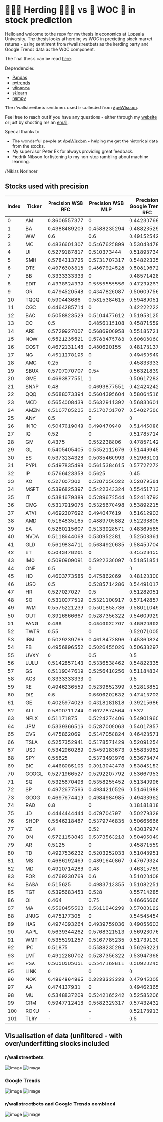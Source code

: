 # 🧑‍🤝‍🧑 Herding 🧑‍🤝‍🧑 vs 🧠 WOC 🧠 in stock prediction

Hello and welcome to the repo for my thesis in economics at Uppsala University. 
The thesis looks at herding vs WOC in predicting stock market returns - using sentiment from r/wallstreetbets as the herding party and Google Trends data as the WOC component. 

The final thesis can be read [here](https://klockren.nu).

Dependencies
* [Pandas](https://pandas.pydata.org/)
* [pytrends](https://pypi.org/project/pytrends/)
* [yfinance](https://pypi.org/project/yfinance/)
* [sklearn](https://scikit-learn.org/stable/)
* [numpy](https://numpy.org/)

The r/wallstreetbets sentiment used is collected from [ApeWisdom](https://apewisdom.io/).

Feel free to reach out if you have any questions - either through my [website](https://niklasnorinder.herokuapp.com) or just by shooting me an [email](mailto:niklas.norinder.4686@student.uu.se).

Special thanks to 
* The wonderful people at [ApeWisdom](https://apewisdom.io/) - helping me get the historical data from the stocks.
* My supervisor Peter Ek for always providing great feedback.
* Fredrik Nilsson for listening to my non-stop rambling about machine learning.

/Niklas Norinder 

## Stocks used with precision
|Index |Ticker|Precision WSB RFC|Precision WSB MLP|Precision Google Trends RFC|Precision Google Trends MLP|Precision WSB & Trends RFC|Precision WSB & Trends MLP|
|------|------|-----------------|-----------------|---------------------------|---------------------------|--------------------------|--------------------------|
|0     |AM    |0.3606557377     |0                |0.4423076923               |0.4285714286               |0.425                     |0                         |
|1     |BA    |0.4388489209     |0.4588235294     |0.4882352941               |0.5111111111               |0.4347826087              |0.4585635359              |
|2     |WW    |0.6              |0.6              |0.4915254237               |0.5341614907               |0.5982905983              |0.5416666667              |
|3     |MO    |0.4836601307     |0.5467625899     |0.5304347826               |0                          |0.5371900826              |0.4976076555              |
|4     |UI    |0.5279187817     |0.510373444      |0.5189873418               |0.5090909091               |0.5471698113              |0.5432692308              |
|5     |SMH   |0.5784313725     |0.5731707317     |0.5482233503               |0.5780590717               |0.5817307692              |0.5731707317              |
|6     |DTE   |0.4976303318     |0.4867924528     |0.5081967213               |0.4908424908               |0.4957264957              |0.5021276596              |
|7     |BB    |0.3333333333     |0                |0.4857142857               |0.5                        |0.4285714286              |0                         |
|8     |EDIT  |0.4338624339     |0.5555555556     |0.472392638                |0                          |0.4350649351              |0.4417177914              |
|9     |OR    |0.4794520548     |0.4347826087     |0.506097561                |0.5                        |0.45                      |0.4509803922              |
|10    |TQQQ  |0.590443686      |0.5815384615     |0.5948905109               |0.5815384615               |0.5833333333              |0.5815384615              |
|11    |CGC   |0.4464285714     |0                |0.4222222222               |0                          |0.4204545455              |0                         |
|12    |BAC   |0.5058823529     |0.5104477612     |0.51953125                 |0.5077720207               |0.5163934426              |0.4985673352              |
|13    |CC    |0.5              |0.4856115108     |0.4587155963               |0.487804878                |0.5204081633              |0.4976525822              |
|14    |ARE   |0.5729927007     |0.5686900958     |0.5518672199               |0.5668789809               |0.5703125                 |0.5695364238              |
|15    |NOW   |0.5521235521     |0.5783475783     |0.6060606061               |0.3333333333               |0.5653846154              |0.5743440233              |
|16    |COST  |0.4672131148     |0.480620155      |0.4817813765               |0.480620155                |0.4655870445              |0.480620155               |
|17    |NG    |0.4511278195     |0                |0.4945054945               |0.488372093                |0.4489795918              |0.6                       |
|18    |AMC   |0.25             |0                |0.4583333333               |0                          |0.4074074074              |0                         |
|19    |SBUX  |0.5707070707     |0.54             |0.5632183908               |0.5397350993               |0.5483870968              |0.5436507937              |
|20    |GME   |0.4693877551     |1                |0.5061728395               |0                          |0.452173913               |0                         |
|21    |SNAP  |0.48             |0.4693877551     |0.4242424242               |0.4210526316               |0.4773869347              |0.5046728972              |
|22    |QQQ   |0.5688073394     |0.5604395604     |0.5806451613               |0.5625                     |0.5649546828              |0.5621468927              |
|23    |MCD   |0.5654008439     |0.5632911392     |0.5683060109               |0.5514705882               |0.5265700483              |0.5670103093              |
|24    |AMZN  |0.5167785235     |0.5170731707     |0.5482758621               |0.53                       |0.5349544073              |0.5204819277              |
|25    |ANY   |0.5              |0                |0                          |0                          |0.5                       |0                         |
|26    |INTC  |0.5047619048     |0.498470948      |0.5144508671               |0.5120772947               |0.5482233503              |0.5411764706              |
|27    |IQ    |0.52             |0                |0.5178571429               |0                          |0.5                       |0.6923076923              |
|28    |GM    |0.4375           |0.552238806      |0.4785714286               |0.5652173913               |0.4184397163              |0.5                       |
|29    |GL    |0.5405405405     |0.5352112676     |0.5144694534               |0.5352112676               |0.5382059801              |0.5352112676              |
|30    |ES    |0.5373134328     |0.5035460993     |0.5296610169               |0.5087209302               |0.5107142857              |0.5563380282              |
|31    |PYPL  |0.5497835498     |0.5615384615     |0.5772727273               |0.5619834711               |0.5391705069              |0.5351351351              |
|32    |IP    |0.5766423358     |0.5625           |0.45                       |0.5                        |0.5277777778              |0.5459770115              |
|33    |KO    |0.527607362      |0.5287356322     |0.5287958115               |0.5241635688               |0.5294117647              |0.5241635688              |
|34    |MSFT  |0.5396825397     |0.5422343324     |0.554517134                |0.5322580645               |0.5498281787              |0.5480225989              |
|35    |IT    |0.5381679389     |0.5289672544     |0.524137931                |0.5289672544               |0.5703125                 |0.5548780488              |
|36    |CMG   |0.5317919075     |0.5325670498     |0.5389221557               |0                          |0.5470588235              |0.6153846154              |
|37    |ATVI  |0.4692307692     |0.494047619      |0.5161290323               |0.4897959184               |0.5162601626              |0.4836065574              |
|38    |AMD   |0.5164835165     |0.4889705882     |0.5223880597               |0.4601226994               |0.4894736842              |0.4705882353              |
|39    |EA    |0.5260115607     |0.5133928571     |0.4836956522               |0.5070422535               |0.509202454               |0.5                       |
|40    |NVDA  |0.5118644068     |0.530952381      |0.525083612                |0.5378590078               |0.5173501577              |0.5180055402              |
|41    |GLD   |0.5619834711     |0.5634920635     |0.5845070423               |0.5729927007               |0.5642857143              |0.5634920635              |
|42    |ET    |0.5043478261     |0                |0.4552845528               |0.4384615385               |0.488372093               |0                         |
|43    |IMO   |0.5090909091     |0.5922330097     |0.5185185185               |0.4                        |0.5212121212              |0.5222222222              |
|44    |ONE   |0.5              |0                |0                          |0                          |0.75                      |0                         |
|45    |HD    |0.4603773585     |0.475862069      |0.4812030075               |0.47                       |0.4746376812              |0.4785714286              |
|46    |USO   |0.5              |0.5285714286     |0.5449101796               |0.4375                     |0.5508982036              |0.5355191257              |
|47    |HR    |0.527027027      |0.5              |0.5128205128               |0.5                        |0.5348837209              |0.2857142857              |
|48    |SO    |0.5310077519     |0.5321100917     |0.5714285714               |0.5294117647               |0.4978902954              |0.5495867769              |
|49    |IWM   |0.5575221239     |0.5501858736     |0.5801104972               |0.5501858736               |0.5631578947              |0.5693779904              |
|50    |OUT   |0.3916666667     |0.5287356322     |0.5460992908               |0.4701492537               |0.4273504274              |0.4505494505              |
|51    |FANG  |0.488            |0.4846625767     |0.4892086331               |0.4615384615               |0.5338345865              |0.4746835443              |
|52    |TWTR  |0.55             |0                |0.5207100592               |0.5094339623               |0.5290322581              |0.6363636364              |
|53    |IBM   |0.5029239766     |0.4618473896     |0.4536082474               |0.3666666667               |0.4892473118              |0.4416666667              |
|54    |FB    |0.4956896552     |0.5026455026     |0.5063829787               |0.4929971989               |0.5025906736              |0.5061349693              |
|55    |UVXY  |0                |0.5              |0.5                        |0                          |0.6666666667              |0                         |
|56    |LULU  |0.5142857143     |0.5336538462     |0.5482233503               |0.5257352941               |0.5481927711              |0.522556391               |
|57    |GS    |0.5119047619     |0.5256410256     |0.5118483412               |0.5169811321               |0.5053763441              |0.5280235988              |
|58    |ACB   |0.3333333333     |0                |0.5                        |0.5384615385               |0.5                       |0                         |
|59    |RE    |0.4946236559     |0.5239852399     |0.5281385281               |0.5187713311               |0.502994012               |0.5042016807              |
|60    |DIS   |0.5              |0.5696202532     |0.474137931                |0.4166666667               |0.5303030303              |0.5217391304              |
|61    |GE    |0.4025974026     |0.4318181818     |0.3921568627               |0                          |0.4235294118              |0.4457831325              |
|62    |ALL   |0.5800711744     |0.6027874564     |0.532                      |0.5670103093               |0.5974025974              |0.5892857143              |
|63    |NFLX  |0.51171875       |0.5224274406     |0.5490196078               |0.5238095238               |0.5375                    |0.5269461078              |
|64    |JPM   |0.5339366516     |0.5287009063     |0.5401785714               |0.531986532                |0.536036036               |0.5201465201              |
|65    |CVS   |0.475862069      |0.5147058824     |0.4642857143               |0.5190839695               |0.4927536232              |0.5042735043              |
|66    |TSLA  |0.5257352941     |0.5178571429     |0.5209125475               |0.5166666667               |0.5207373272              |0.536                     |
|67    |USD   |0.5342960289     |0.5459183673     |0.5583596215               |0.5459183673               |0.5328719723              |0.5459183673              |
|68    |SPY   |0.55625          |0.5373493976     |0.5367847411               |0.5386416862               |0.5527950311              |0.5354330709              |
|69    |BIG   |0.4468085106     |0.3913043478     |0.5384615385               |0                          |0.4912280702              |0.480620155               |
|70    |GOOGL |0.5271966527     |0.5292207792     |0.5366795367               |0.5320512821               |0.5152671756              |0.5320512821              |
|71    |SQ    |0.5325670498     |0.5358255452     |0.5134099617               |0.5284552846               |0.5106382979              |0.5369127517              |
|72    |SP    |0.4972677596     |0.4934210526     |0.514619883                |0.4876033058               |0.4855967078              |0.4827586207              |
|73    |GOOG  |0.4697674419     |0.4984984985     |0.4943396226               |0.4984984985               |0.4807692308              |0.4982332155              |
|74    |RAD   |0.8              |0                |0.1818181818               |0                          |0.5714285714              |0                         |
|75    |JD    |0.4444444444     |0.479704797      |0.5027932961               |0.4783950617               |0.4733727811              |0.5023474178              |
|76    |SHOP  |0.5546218487     |0.5379746835     |0.5066666667               |0.5347432024               |0.53307393                |0.5347432024              |
|77    |VZ    |0.4              |0.52             |0.4303797468               |0                          |0.4835164835              |0.3913043478              |
|78    |ON    |0.5721153846     |0.5373563218     |0.504950495                |0.538028169                |0.5538461538              |0.5427350427              |
|79    |AR    |0.5125           |0                |0.4587155963               |0                          |0.5287356322              |0                         |
|80    |TD    |0.4927536232     |0.5203252033     |0.5104895105               |0.5289672544               |0.5056603774              |0.505988024               |
|81    |MS    |0.4686192469     |0.4891640867     |0.4767932489               |0.4891640867               |0.4561403509              |0.474916388               |
|82    |MD    |0.4910714286     |0.48             |0.4631578947               |0                          |0.488                     |0.5                       |
|83    |FOR   |0.4769230769     |0.6              |0.5102040816               |0                          |0.5576923077              |0.6666666667              |
|84    |BABA  |0.515625         |0.4983713355     |0.5108225108               |0.4986449864               |0.5                       |0.4717948718              |
|85    |TGT   |0.5395683453     |0.528            |0.5571428571               |0                          |0.5407407407              |0.5298507463              |
|86    |OI    |0.464            |0.75             |0.4666666667               |0.496124031                |0.4262295082              |0.5238095238              |
|87    |MA    |0.5598455598     |0.5611940299     |0.5708812261               |0.5621301775               |0.5469387755              |0.5610561056              |
|88    |JNUG  |0.475177305      |0                |0.5454545455               |0.5342465753               |0.4230769231              |0                         |
|89    |HAS   |0.4974093264     |0.4939759036     |0.4905660377               |0.5108695652               |0.495                     |0.5108695652              |
|90    |AAPL  |0.5639344262     |0.5768321513     |0.5692307692               |0.5790754258               |0.5698529412              |0.5768321513              |
|91    |WMT   |0.5355191257     |0.5167785235     |0.5173913043               |0.512195122                |0.5566502463              |0.5294117647              |
|92    |IPO   |0.51875          |0.5588235294     |0.5626822157               |0.5588235294               |0.575                     |0.5567282322              |
|93    |LMT   |0.4912280702     |0.5287356322     |0.5394736842               |0                          |0.5                       |0.5                       |
|94    |PSA   |0.5050505051     |0.5547169811     |0.509202454                |0.6363636364               |0.5223880597              |0.5551330798              |
|95    |LINK  |0                |0                |0                          |0                          |0                         |0.3193717277              |
|96    |NOK   |0.4864864865     |0.3333333333     |0.4794520548               |0.5161290323               |0.431372549               |0.406779661               |
|97    |AA    |0.474137931      |0                |0.4946236559               |0                          |0.5273972603              |0.5056179775              |
|98    |MU    |0.5348837209     |0.5242165242     |0.525862069                |0.515037594                |0.512605042               |0.5291005291              |
|99    |CRM   |0.5947712418     |0.5582329317     |0.5743243243               |0.5364238411               |0.5925925926              |0.5361445783              |
|100   |ROKU  |-                |-                |0.5217391304               |0.4615384615               |0.4479166667              |0.5263157895              |
|101   |TLRY  |-                |-                |0.5                        |0                          |0.375                     |0.3333333333              |


## Visualisation of data (unfiltered - with over/underfitting stocks included
### r/wallstreetbets
![image](https://user-images.githubusercontent.com/73639795/163565557-9694a2f0-ff66-4021-977c-cb3d38d515bf.png)
![image](https://user-images.githubusercontent.com/73639795/163565578-1f6f0a48-035f-4422-84a0-32ad2f126b11.png)
### Google Trends
![image](https://user-images.githubusercontent.com/73639795/163565595-1b26bb7d-d7a3-452d-89b9-4917e3e53200.png)
![image](https://user-images.githubusercontent.com/73639795/163565609-42b694a6-46a6-46eb-9deb-43790b02274b.png)
### r/wallstreetbets and Google Trends combined
![image](https://user-images.githubusercontent.com/73639795/163565678-c0474472-72ed-4bcc-9ba1-ff6aa78453d8.png)
![image](https://user-images.githubusercontent.com/73639795/163565686-0de06dbb-82ad-4dbc-846a-b8904fac2020.png)
